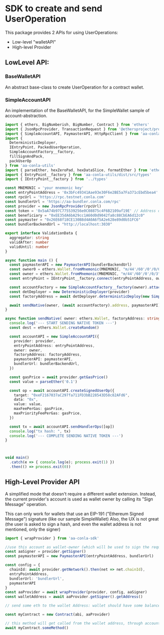 # SDK to create and send UserOperation 

This package provides 2 APIs for using UserOperations:

- Low-level "walletAPI"
- High-level Provider


## LowLevel API:

### BaseWalletAPI

An abstract base-class to create UserOperation for a contract wallet.

### SimpleAccountAPI

An implementation of the BaseWalletAPI, for the SimpleWallet sample of account-abstraction.

```typescript
import { ethers, BigNumberish, BigNumber, Contract } from 'ethers'
import { JsonRpcProvider, TransactionRequest } from '@ethersproject/providers'
import { SimpleAccountAPI, PaymasterAPI, HttpRpcClient } from 'aa-conla-sdk'
import {
  DeterministicDeployer,
  IEntryPoint, PackedUserOperation,
  SimpleAccountFactory__factory,
  fillSignAndPack,
  packUserOp
} from 'aa-conla-utils'
import { parseEther, hexZeroPad, hexDataSlice, formatEther } from 'ethers/lib/utils'
import { EntryPoint__factory } from 'aa-conla-utils/dist/src/types'
import { IEntryPoint__factory } from '../types'

const MNEMONIC = 'your mnemonic key'
const entryPointAddress = '0x3bFc49341Aae93e30F6e2BE5a7Fa371cEbd5bea4'
const rpcUrl = 'https://rpc.testnet.conla.com'
const bundlerUrl = 'https://aa-bundler.conla.com/rpc'
const provider = new JsonRpcProvider(rpcUrl)
const token = '0x5aA74b97C775539256e0C08875c4F6B2109af19E' // Address of the ERC-20 token
const beneficiary = "0xEE35dA6bA29cc1A60d0d9042fa8c88CbEA6d12c0"
const paymaster = "0x26E68f18CE130B8d4A0A6f5A2e628e89d0b51FC6"
const bundlerBackendUrl = "http://localhost:3030"

export interface ValidationData {
  aggregator: string
  validAfter: number
  validUntil: number
}

async function main () {
  const paymasterAPI = new PaymasterAPI(bundlerBackendUrl)
  const owner0 = ethers.Wallet.fromMnemonic(MNEMONIC, "m/44'/60'/0'/0/0").connect(provider)
  const owner = ethers.Wallet.fromMnemonic(MNEMONIC, "m/44'/60'/0'/0/3").connect(provider)
  const entryPoint = IEntryPoint__factory.connect(entryPointAddress, owner)

  const accountFactory = new SimpleAccountFactory__factory(owner).attach(factoryAddress)
  const detDeployer = new DeterministicDeployer(provider)
  const factoryAddress = await detDeployer.deterministicDeploy(new SimpleAccountFactory__factory(), 0, [entryPointAddress])

  await sendNative(owner, (await accountFactory).address, paymasterAPI)
}

async function sendNative( owner: ethers.Wallet, factoryAddress: string, paymasterAPI: PaymasterAPI) {
  console.log('--- START SENDING NATIVE TOKEN ---')
  const dest = ethers.Wallet.createRandom()

  const accountAPI = new SimpleAccountAPI({
    provider: provider,
    entryPointAddress: entryPointAddress,
    owner: owner,
    factoryAddress: factoryAddress,
    paymasterAPI: paymasterAPI,
    bundlerUrl: bundlerBackendUrl,
  })

  const gasPrice = await provider.getGasPrice()
  const value = parseEther('0.1')

  const op = await accountAPI.createSignedUserOp({
    target: "0xeF2167037aC297fa711FD3bB228543D58c82AFd6",
    data: "0x",
    value: value,
    maxFeePerGas: gasPrice,
    maxPriorityFeePerGas: gasPrice,
  })

  const tx = await accountAPI.sendHandlerOps([op])
  console.log("tx hash: ", tx)
  console.log('--- COMPLETE SENDING NATIVE TOKEN ---')
}



void main()
  .catch(e => { console.log(e); process.exit(1) })
  .then(() => process.exit(0))
```

## High-Level Provider API

A simplified mode that doesn't require a different wallet extension. 
Instead, the current provider's account is used as wallet owner by calling its "Sign Message" operation.

This can only work for wallets that use an EIP-191 ("Ethereum Signed Message") signature (like our sample SimpleWallet)
Also, the UX is not great (the user is asked to sign a hash, and even the wallet address is not mentioned, only the signer)

```typescript
import { wrapProvider } from 'aa-conla-sdk'

//use this account as wallet-owner (which will be used to sign the requests)
const aaSigner = provider.getSigner()
const paymasterAPI = new PaymasterAPI(entryPointAddress, bundlerUrl)

const config = {
  chainId: await provider.getNetwork().then(net => net.chainId),
  entryPointAddress,
  bundlerUrl: 'bundlerUrl',
  paymasterAPI
} 
const aaProvider = await wrapProvider(provider, config, aaSigner)
const walletAddress = await aaProvider.getSigner().getAddress()

// send some eth to the wallet Address: wallet should have some balance to pay for its own creation, and for calling methods.

const myContract = new Contract(abi, aaProvider)

// this method will get called from the wallet address, through account-abstraction EntryPoint
await myContract.someMethod()
```

